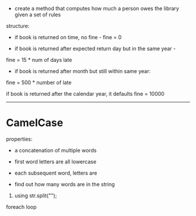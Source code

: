 - create a method that computes how much a person owes the library given a set of rules


structure:
- if book is returned on time, no fine - fine = 0

- if book is returned after expected return day but in the same year - 

fine = 15 * num of days late

- if book is returned after month but still within same year: 

fine = 500 * number of late

if book is returned after the calendar year, it defaults fine = 10000


-------------
# CamelCase

properties: 
- a concatenation of multiple words
- first word letters are all lowercase
- each subsequent word, letters are 

- find out how many words are in the string


1. using str.split("");

foreach loop